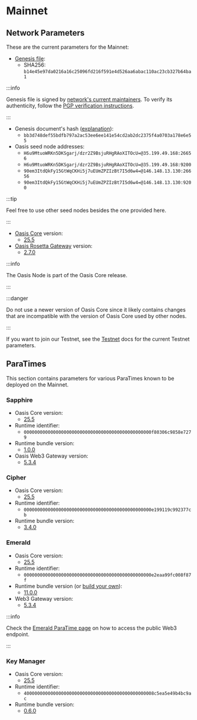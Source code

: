 # Mainnet

## Network Parameters

These are the current parameters for the Mainnet:

* [Genesis file](https://github.com/oasisprotocol/mainnet-artifacts/releases/download/2023-11-29/genesis.json):
  * SHA256: `b14e45e97da0216a16c25096fd216f591e4d526aa6abac110ac23cb327b64ba1`

:::info

Genesis file is signed by [network's current maintainers]. To verify its
authenticity, follow the [PGP verification instructions].

:::

* Genesis document's hash ([explanation](../reference/genesis-doc.md#genesis-file-vs-genesis-document)):
  * `bb3d748def55bdfb797a2ac53ee6ee141e54cd2ab2dc2375f4a0703a178e6e55`
* Oasis seed node addresses:
  * `H6u9MtuoWRKn5DKSgarj/dzr2Z9BsjuRHgRAoXITOcU=@35.199.49.168:26656`
  * `H6u9MtuoWRKn5DKSgarj/dzr2Z9BsjuRHgRAoXITOcU=@35.199.49.168:9200`
  * `90em3ItdQkFy15GtWqCKHi5j7uEUmZPZIzBt7I5d6w4=@146.148.13.130:26656`
  * `90em3ItdQkFy15GtWqCKHi5j7uEUmZPZIzBt7I5d6w4=@146.148.13.130:9200`

:::tip

Feel free to use other seed nodes besides the one provided here.

:::

* [Oasis Core](https://github.com/oasisprotocol/oasis-core) version:
  * [25.5](https://github.com/oasisprotocol/oasis-core/releases/tag/v25.5)
* [Oasis Rosetta Gateway](https://github.com/oasisprotocol/oasis-rosetta-gateway) version:
  * [2.7.0](https://github.com/oasisprotocol/oasis-rosetta-gateway/releases/tag/v2.7.0)

:::info

The Oasis Node is part of the Oasis Core release.

:::

:::danger

Do not use a newer version of Oasis Core since it likely contains changes that
are incompatible with the version of Oasis Core used by other nodes.

:::

If you want to join our Testnet, see the [Testnet](../network/testnet.md) docs
for the current Testnet parameters.

[network's current maintainers]: https://github.com/oasisprotocol/mainnet-artifacts/blob/master/README.md#pgp-keys-of-current-maintainers
[PGP verification instructions]: https://github.com/oasisprotocol/mainnet-artifacts/blob/master/README.md#verifying-genesis-file-signatures

## ParaTimes

This section contains parameters for various ParaTimes known to be deployed on the Mainnet.

### Sapphire

* Oasis Core version:
  * [25.5](https://github.com/oasisprotocol/oasis-core/releases/tag/v25.5)
* Runtime identifier:
  * `000000000000000000000000000000000000000000000000f80306c9858e7279`
* Runtime bundle version:
  * [1.0.0](https://github.com/oasisprotocol/sapphire-paratime/releases/tag/v1.0.0)
* Oasis Web3 Gateway version:
  * [5.3.4](https://github.com/oasisprotocol/oasis-web3-gateway/releases/tag/v5.3.4)

### Cipher

* Oasis Core version:
  * [25.5](https://github.com/oasisprotocol/oasis-core/releases/tag/v25.5)
* Runtime identifier:
  * `000000000000000000000000000000000000000000000000e199119c992377cb`
* Runtime bundle version:
  * [3.4.0](https://github.com/oasisprotocol/cipher-paratime/releases/tag/v3.4.0)

### Emerald

* Oasis Core version:
  * [25.5](https://github.com/oasisprotocol/oasis-core/releases/tag/v25.5)
* Runtime identifier:
  * `000000000000000000000000000000000000000000000000e2eaa99fc008f87f`
* Runtime bundle version (or [build your own](https://github.com/oasisprotocol/emerald-paratime/tree/v11.0.0#building)):
  * [11.0.0](https://github.com/oasisprotocol/emerald-paratime/releases/tag/v11.0.0)
* Web3 Gateway version:
  * [5.3.4](https://github.com/oasisprotocol/oasis-web3-gateway/releases/tag/v5.3.4)

:::info

Check the [Emerald ParaTime page](../../build/tools/other-paratimes/emerald/network#rpc-endpoints) on how to access
the public Web3 endpoint.

:::

### Key Manager

* Oasis Core version:
  * [25.5](https://github.com/oasisprotocol/oasis-core/releases/tag/v25.5)
* Runtime identifier:
  * `4000000000000000000000000000000000000000000000008c5ea5e49b4bc9ac`
* Runtime bundle version:
  * [0.6.0](https://github.com/oasisprotocol/keymanager-paratime/releases/tag/v0.6.0)

